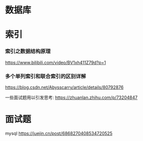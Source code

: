 # 数据库

# 索引

### 索引之数据结构原理

https://www.bilibili.com/video/BV1xh411Z79d?p=1

### 多个单列索引和联合索引的区别详解

https://blog.csdn.net/Abysscarry/article/details/80792876



一些面试题用以引发思考: https://zhuanlan.zhihu.com/p/73204847



# 面试题

mysql   https://juejin.cn/post/6868270408534720525